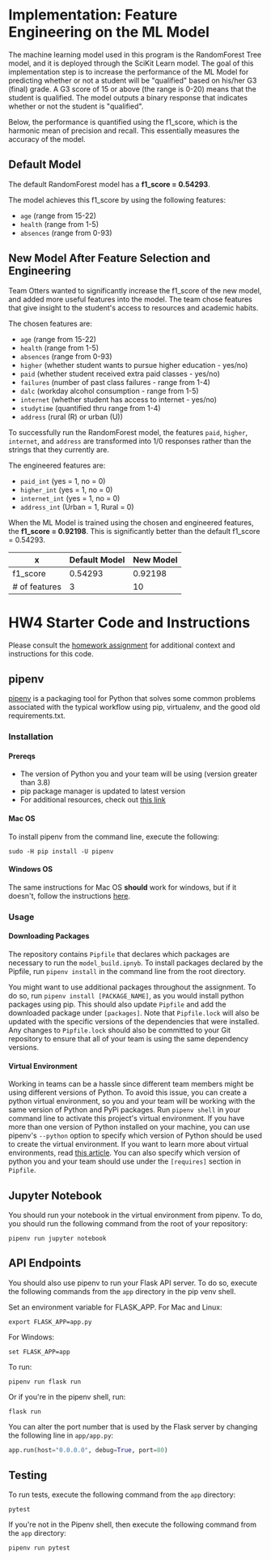 # Implementation: Feature Engineering on the ML Model

The machine learning model used in this program is the RandomForest Tree model, and it is deployed through the SciKit Learn model. The goal of this implementation step is to increase the performance of the ML Model for predicting whether or not a student will be "qualified" based on his/her G3 (final) grade. A G3 score of 15 or above (the range is 0-20) means that the student is qualified. The model outputs a binary response that indicates whether or not the student is "qualified". 

Below, the performance is quantified using the f1_score, which is the harmonic mean of precision and recall. This essentially measures the accuracy of the model.

## Default Model

The default RandomForest model has a **f1_score = 0.54293**. 

The model achieves this f1_score by using the following features:
- `age` (range from 15-22)
- `health` (range from 1-5)
- `absences` (range from 0-93)

## New Model After Feature Selection and Engineering

Team Otters wanted to significantly increase the f1_score of the new model, and added more useful features into the model. The team chose features that give insight to the student's access to resources and academic habits.

The chosen features are:
- `age` (range from 15-22)
- `health` (range from 1-5)
- `absences` (range from 0-93)
- `higher` (whether student wants to pursue higher education - yes/no)
- `paid` (whether student received extra paid classes - yes/no)
- `failures` (number of past class failures - range from 1-4)
- `dalc` (workday alcohol consumption - range from 1-5)
- `internet` (whether student has access to internet - yes/no)
- `studytime` (quantified thru range from 1-4)
- `address` (rural (R) or urban (U))

To successfully run the RandomForest model, the features `paid`, `higher`, `internet`, and `address` are transformed into 1/0 responses rather than the strings that they currently are.

The engineered features are:
- `paid_int` (yes = 1, no = 0)
- `higher_int` (yes = 1, no = 0)
- `internet_int` (yes = 1, no = 0)
- `address_int` (Urban = 1, Rural = 0)

When the ML Model is trained using the chosen and engineered features, the **f1_score = 0.92198**. This is significantly better than the default f1_score = 0.54293. 

| x | Default Model | New Model |
| --- | --- | --- |
| f1_score | 0.54293  | 0.92198 |
| # of features  | 3 | 10 |

# HW4 Starter Code and Instructions

Please consult the [homework assignment](https://cmu-313.github.io//assignments/hw4) for additional context and instructions for this code.

## pipenv

[pipenv](https://pipenv.pypa.io/en/latest) is a packaging tool for Python that solves some common problems associated with the typical workflow using pip, virtualenv, and the good old requirements.txt.

### Installation

#### Prereqs

- The version of Python you and your team will be using (version greater than 3.8)
- pip package manager is updated to latest version
- For additional resources, check out [this link](https://pipenv-fork.readthedocs.io/en/latest/install.html#installing-pipenv)

#### Mac OS

To install pipenv from the command line, execute the following:

```terminal
sudo -H pip install -U pipenv
```

#### Windows OS

The same instructions for Mac OS **should** work for windows, but if it doesn't, follow the instructions [here](https://www.pythontutorial.net/python-basics/install-pipenv-windows).

### Usage

#### Downloading Packages

The repository contains `Pipfile` that declares which packages are necessary to run the `model_build.ipnyb`.
To install packages declared by the Pipfile, run `pipenv install` in the command line from the root directory.

You might want to use additional packages throughout the assignment.
To do so, run `pipenv install [PACKAGE_NAME]`, as you would install python packages using pip.
This should also update `Pipfile` and add the downloaded package under `[packages]`.
Note that `Pipfile.lock` will also be updated with the specific versions of the dependencies that were installed.
Any changes to `Pipfile.lock` should also be committed to your Git repository to ensure that all of your team is using the same dependency versions.

#### Virtual Environment

Working in teams can be a hassle since different team members might be using different versions of Python.
To avoid this issue, you can create a python virtual environment, so you and your team will be working with the same version of Python and PyPi packages.
Run `pipenv shell` in your command line to activate this project's virtual environment.
If you have more than one version of Python installed on your machine, you can use pipenv's `--python` option to specify which version of Python should be used to create the virtual environment.
If you want to learn more about virtual environments, read [this article](https://docs.python-guide.org/dev/virtualenvs/#using-installed-packages).
You can also specify which version of python you and your team should use under the `[requires]` section in `Pipfile`.

## Jupyter Notebook

You should run your notebook in the virtual environment from pipenv.
To do, you should run the following command from the root of your repository:

```terminal
pipenv run jupyter notebook
```

## API Endpoints

You should also use pipenv to run your Flask API server.
To do so, execute the following commands from the `app` directory in the pip venv shell.


Set an environment variable for FLASK_APP.
For Mac and Linux:
```terminal
export FLASK_APP=app.py
```

For Windows:
```terminal
set FLASK_APP=app
```

To run:
```terminal
pipenv run flask run
```

Or if you're in the pipenv shell, run:
```terminal
flask run
```

You can alter the port number that is used by the Flask server by changing the following line in `app/app.py`:

```python
app.run(host="0.0.0.0", debug=True, port=80)
```

## Testing

To run tests, execute the following command from the `app` directory:

```terminal
pytest
```

If you're not in the Pipenv shell, then execute the following command from the `app` directory:

```terminal
pipenv run pytest
```
